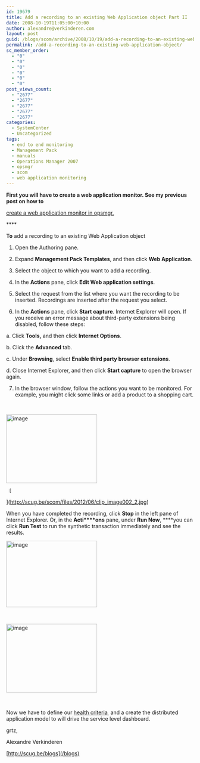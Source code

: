 ```yaml
---
id: 19679
title: Add a recording to an existing Web Application object Part II
date: 2008-10-19T11:05:00+10:00
author: alexandre@verkinderen.com
layout: post
guid: /blogs/scom/archive/2008/10/19/add-a-recording-to-an-existing-web-application-object.aspx
permalink: /add-a-recording-to-an-existing-web-application-object/
sc_member_order:
  - "0"
  - "0"
  - "0"
  - "0"
  - "0"
  - "0"
post_views_count:
  - "2677"
  - "2677"
  - "2677"
  - "2677"
  - "2677"
categories:
  - SystemCenter
  - Uncategorized
tags:
  - end to end monitoring
  - Management Pack
  - manuals
  - Operations Manager 2007
  - opsmgr
  - scom
  - web application monitoring
---
```

**First you will have to create a web application monitor. See my previous post on how to** 

<a href="/blogs/scom/archive/2008/10/18/create-a-web-application-monitor-in-opsmgr.aspx" target="_blank">create a web application monitor in opsmgr.</a>

****&#160;

**To** add a recording to an existing Web Application object 

1. Open the Authoring pane. 

2. Expand **Management Pack Templates**, and then click **Web Application**. 

3. Select the object to which you want to add a recording. 

4. In the **Actions** pane, click **Edit Web application settings**. 

5. Select the request from the list where you want the recording to be inserted. Recordings are inserted after the request you select. 

6. In the **Actions** pane, click **Start capture**. Internet Explorer will open. If you receive an error message about third-party extensions being disabled, follow these steps: 

a. Click **Tools,** and then click **Internet Options**. 

b. Click the **Advanced** tab. 

c. Under **Browsing**, select **Enable third party browser extensions**. 

d. Close Internet Explorer, and then click **Start capture** to open the browser again. 

7. In the browser window, follow the actions you want to be monitored. For example, you might click some links or add a product to a shopping cart. 

&#160;

[<img style="border-right: 0px;border-top: 0px;border-left: 0px;border-bottom: 0px" height="184" alt="image" src="https://mscloudstorage.blob.core.windows.net/mscloudstorage//2012/06/image_thumb_0C234D4D.png" width="244" border="0" />](https://mscloudstorage.blob.core.windows.net/mscloudstorage//2012/06/image_47572918.png) 

     [  
](http://scug.be/scom/files/2012/06/clip_image002_2.jpg) 

When you have completed the recording, click **Stop** in the left pane of Internet Explorer. Or, in the **Acti****ons** pane, under **Run Now**, ****you can click **Run Test** to run the synthetic transaction immediately and see the results.

[<img style="border-right: 0px;border-top: 0px;border-left: 0px;border-bottom: 0px" height="178" alt="image" src="https://mscloudstorage.blob.core.windows.net/mscloudstorage//2012/06/image_thumb_13EB3FEF.png" width="244" border="0" />](http://scug.be/scom/files/2012/06/image_0497DDE0.png) 

&#160;

[<img style="border-right: 0px;border-top: 0px;border-left: 0px;border-bottom: 0px" height="184" alt="image" src="https://mscloudstorage.blob.core.windows.net/mscloudstorage//2012/06/image_thumb_1089A847.png" width="244" border="0" />](http://scug.be/scom/files/2012/06/image_137F0CFA.png) 

&#160;

Now we have to define our [health criteria&#160;](/blogs/scom/archive/2008/10/22/define-a-health-criteria-for-your-web-application-monitor.aspx) and a create the distributed application model to will drive the service level dashboard.

grtz,

Alexandre Verkinderen

[http://scug.be/blogs](/blogs)